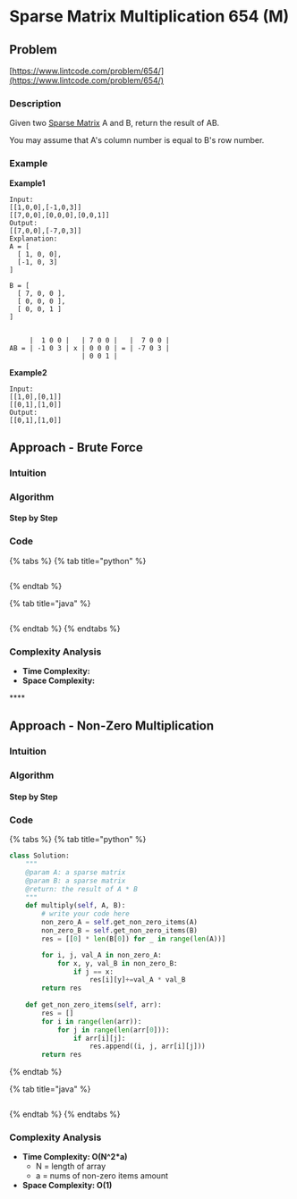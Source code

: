 # Sparse Matrix Multiplication 654 \(M\)

## Problem

[https://www.lintcode.com/problem/654/](https://www.lintcode.com/problem/654/)

### Description

Given two [Sparse Matrix](https://en.wikipedia.org/wiki/Sparse_matrix) A and B, return the result of AB.

You may assume that A's column number is equal to B's row number.

### Example

**Example1**

```text
Input: 
[[1,0,0],[-1,0,3]]
[[7,0,0],[0,0,0],[0,0,1]]
Output:
[[7,0,0],[-7,0,3]]
Explanation:
A = [
  [ 1, 0, 0],
  [-1, 0, 3]
]

B = [
  [ 7, 0, 0 ],
  [ 0, 0, 0 ],
  [ 0, 0, 1 ]
]


     |  1 0 0 |   | 7 0 0 |   |  7 0 0 |
AB = | -1 0 3 | x | 0 0 0 | = | -7 0 3 |
                  | 0 0 1 |
```

**Example2**

```text
Input:
[[1,0],[0,1]]
[[0,1],[1,0]]
Output:
[[0,1],[1,0]]
```

## Approach - Brute Force

### Intuition

### Algorithm

#### Step by Step

### Code

{% tabs %}
{% tab title="python" %}
```python

```
{% endtab %}

{% tab title="java" %}
```

```
{% endtab %}
{% endtabs %}

### Complexity Analysis

* **Time Complexity:**
* **Space Complexity:**

\*\*\*\*

## Approach - Non-Zero Multiplication 

### Intuition

### Algorithm

#### Step by Step

### Code

{% tabs %}
{% tab title="python" %}
```python
class Solution:
    """
    @param A: a sparse matrix
    @param B: a sparse matrix
    @return: the result of A * B
    """
    def multiply(self, A, B):
        # write your code here
        non_zero_A = self.get_non_zero_items(A)
        non_zero_B = self.get_non_zero_items(B)
        res = [[0] * len(B[0]) for _ in range(len(A))]

        for i, j, val_A in non_zero_A:
            for x, y, val_B in non_zero_B:
                if j == x:
                    res[i][y]+=val_A * val_B
        return res
    
    def get_non_zero_items(self, arr):
        res = []
        for i in range(len(arr)):
            for j in range(len(arr[0])):
                if arr[i][j]:
                    res.append((i, j, arr[i][j]))
        return res
```
{% endtab %}

{% tab title="java" %}
```

```
{% endtab %}
{% endtabs %}

### Complexity Analysis

* **Time Complexity: O\(N^2\*a\)**
  * N = length of array
  * a = nums of non-zero items amount
* **Space Complexity: O\(1\)**

